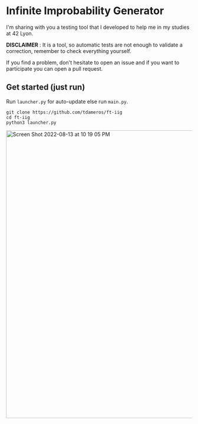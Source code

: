 # Infinite Improbability Generator

I'm sharing with you a testing tool that I developed to help me in my studies at 42 Lyon.

**DISCLAIMER** : It is a tool, so automatic tests are not enough to validate a correction, remember to check everything yourself.

If you find a problem, don't hesitate to open an issue and if you want to participate you can open a pull request.

## Get started (just run)

Run `launcher.py` for auto-update else run `main.py`.
```
git clone https://github.com/tdameros/ft-iig
cd ft-iig
python3 launcher.py
```

<img width="782" alt="Screen Shot 2022-08-13 at 10 19 05 PM" src="https://user-images.githubusercontent.com/50496792/184509609-531564b0-306f-41c4-bcf3-b38b0f107f27.png">
